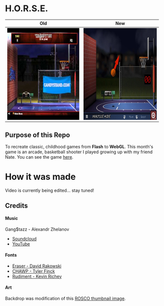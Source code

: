 # H.O.R.S.E.
| Old                                                                                    | New                                                                                    |
| -------------------------------------------------------------------------------------- | -------------------------------------------------------------------------------------- |
| <img width="400" height="300" alt="Candystand HORSE" src="/Markdown/images/csh.jpg" /> | <img width="400" height="300" alt="Knitwit Studios HORSE" src="/Markdown/images/kwh.jpg" /> |

## Purpose of this Repo
To recreate classic, childhood games from **Flash** to **WebGL**. This month's game is an arcade, basketball shooter I played growing up with my friend Nate. You can see the game [here](https://knitwitstudios.itch.io/ultimate-horse).

# How it was made
Video is currently being edited... stay tuned!

## Credits

#### Music
Gang$tazz - Alexandr Zhelanov
- [Soundcloud](https://soundcloud.com/alexandr-zhelanov">https://soundcloud.com/alexandr-zhelanov)
- [YouTube](https://www.youtube.com/channel/UCxmng6_DMIayDwkiWGVzVRQ?view_as=subscribe">https://www.youtube.com/channel/UCxmng6_DMIayDwkiWGVzVRQ?view_as=subscribe)

#### Fonts
- [Eraser - David Rakowski](https://www.1001fonts.com/eraser-font.html)
- [CHAWP - Tyler Finck](https://www.1001fonts.com/chawp-font.html)
- [Rudiment - Kevin Richey](https://www.1001fonts.com/rudiment-font.html)

#### Art
Backdrop was modification of this [ROSCO thumbnail image](https://us.rosco.com/en/products/family/backdrops-digital-library).
